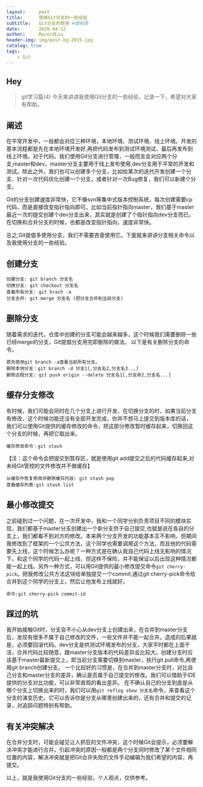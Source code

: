 ```yaml
---
layout:     post   				    
title:      使用Git分支的一些经验 				
subtitle:   Git分支的使用 #副标题
date:       2020-04-12 				
author:     RecordLiu 						
header-img: img/post-bg-2015.jpg 	
catalog: true 						
tags:								
    - Git
---
```


## Hey

>git学习篇(4)
今天来讲讲我使用Git分支的一些经验，记录一下，希望对大家有帮助。

## 阐述

在平常开发中，一般都会对应三种环境，本地环境、测试环境、线上环境。开发的基本流程都是先在本地环境开发好,再把代码发布到测试环境测试，最后再发布到线上环境。对于代码，我们使用Git分支进行管理，一般而言会对应两个分支,master和dev。master分支主要用于线上发布使用,dev分支用于平常的开发和测试。除此之外，我们也可以创建多个分支，比如给某次的迭代开发创建一个分支、针对一次代码优化创建一个分支，或者针对一次Bug修复，我们可以新建个分支。

Git的分支创建速度非常快，它不像svn等集中式版本控制系统，每次创建需要cp代码，而是直接改变指针指向即可。比如当前指针指向master，我们基于master最近一次的提交创建个dev分支出来，其实就是创建了个指针指向dev分支而已。在切换和合并分支的时候，也都是改变指针指向，速度非常快。

总之,Git提倡多使用分支，我们不需要吝啬使用它。下面就来讲讲分支相关命令以及我使用分支的一些经验。

## 创建分支

```
创建分支: git branch 分支名
切换分支: git checkout 分支名
查看所有分支: git brach -a
分支合并: git merge 分支名 (把分支合并到当前分支)
```
## 删除分支

随着需求的迭代，仓库中创建的分支可能会越来越多，这个时候我们需要删除一些已经merge的分支，Git提倡分支用完即删除的做法。
以下是有关删除分支的命令。
```
首先使用git branch -a查看当前所有分支。
删除本地分支：git branch -d 分支1[,分支名2,分支名3...]
删除远程分支: git push origin --delete 分支名1[,分支命2,分支名...]
```
## 缓存分支修改

有时候，我们可能会同时在几个分支上进行开发，在切换分支的时，如果当前分支有修改，这个时候功能还没有全部开发完成，你并不想马上提交到版本库的话，
我们可以使用Git提供的缓存修改的命令，把这部分修改暂时缓存起来，切换回这个分支的时候，再把它取出来。
```
缓存修改命令：git stash 
```
【注：这个命令会把提交到暂存区，就是使用git add提交之后的代码缓存起来,对未经Git管控的文件修改并不做缓存】
```
从缓存中恢复修改并删除缓存内容: git stash pop
查看缓存列表:git stash list
```

## 最小修改提交

之前碰到过一个问题，在一次开发中，我和一个同学分别负责项目不同的模块实现，我们都基于master分支创建出一个新分支供于自己提交,也就是说在各自的分支上，我们都看不到对方的修改。本来两个分支开发的功能基本互不影响，但期间我修改到了框架的一个公共方法，这个同学也需要调用这个方法，而且他的代码需要先上线，这个时候怎么办呢？一种方式是在确认我自己代码上线无影响的情况下，和这个同学的代码一起上线，但这样不保险，并不能保证以后出现这种情况都能一起上线。另外一种方式，可以用Git提供的最小修改提交命令`git cherry-pick`。把我修改公共方法这块给单独提交一个commit,通过git cherry-pick命令给合并到这个同学的分支上，然后让他发布上线就好。
```
命令:git cherry-pick commit-id
```

## 踩过的坑

我开始接触Git时，分支会不小心从dev分支上创建出来，在合并到master分支后，发现有很多不属于自己修改的文件，一些文件并不能一起合并。造成的后果就是，必须要回滚代码。dev分支是供测试环境发布的分支，大家平时都在上面干活，合并代码比较随意，跟master分支版本的代码差异会比较大。创建分支时应该基于master最新提交上，即当前分支需要切换到master，执行git pull命令,再使用git branch创建分支。
一个比较好的习惯是，在合并到master分支时，对比自己分支和master分支的差异，确认是否属于自己提交的修改。我们可以借助于IDE提供的分支对比功能，可以非常直观的看出差异。
在不确认自己的分支到底是从哪个分支上切换出来的时，我们可以用`git reflog show 分支名`命令，来查看这个分支的演变历史。它可以告诉你是分支从哪里创建出来的，还有合并和提交的记录，对追踪问题特别有帮助。

## 有关冲突解决

在合并分支时，可能会碰见让人抓狂的文件冲突，这个时候Git会提示，必须要解决冲突才能进行合并。引起冲突的原因一般都是两个分支同时修改了某个文件相同位置的内容，解决冲突就是把Git合并失败的文件手动编辑为我们希望的内容，再提交。

以上，就是我使用Git分支的一些经验，个人观点，仅供参考。
